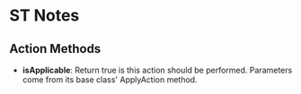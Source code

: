 # ST Notes

## Action Methods

* **isApplicable**: Return true is this action should be performed. Parameters come from its base class' ApplyAction method.



